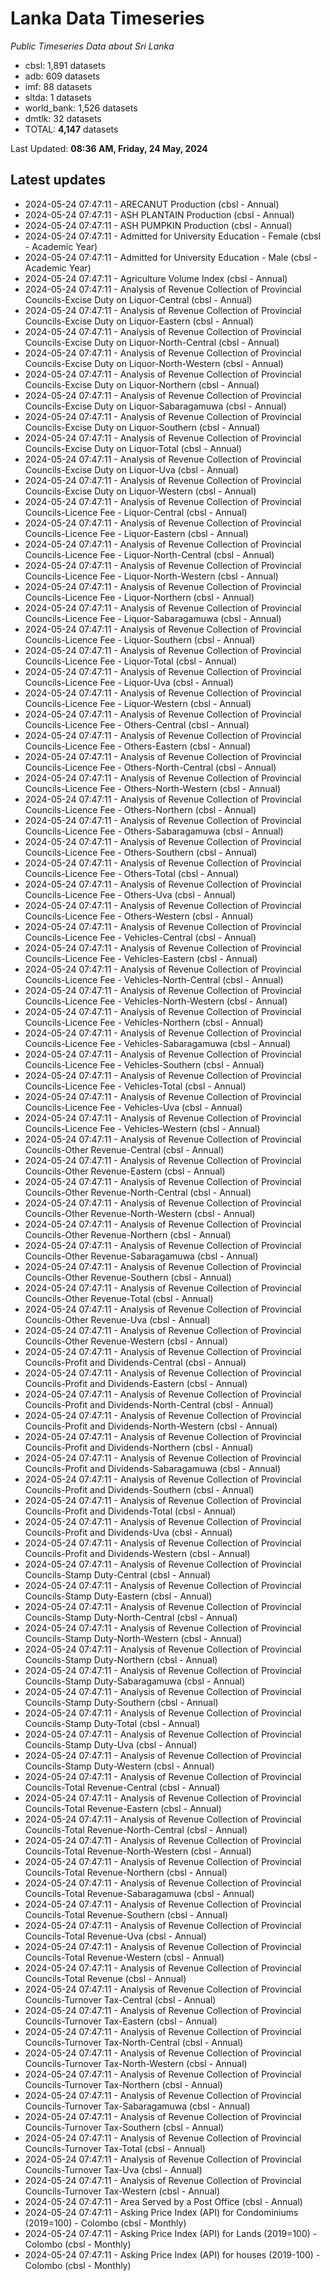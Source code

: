 # Lanka Data Timeseries
*Public Timeseries Data about Sri Lanka*

* cbsl: 1,891 datasets
* adb: 609 datasets
* imf: 88 datasets
* sltda: 1 datasets
* world_bank: 1,526 datasets
* dmtlk: 32 datasets
* TOTAL: **4,147** datasets

Last Updated: **08:36 AM, Friday, 24 May, 2024**

## Latest updates

* 2024-05-24 07:47:11 - ARECANUT Production (cbsl - Annual)
* 2024-05-24 07:47:11 - ASH PLANTAIN Production (cbsl - Annual)
* 2024-05-24 07:47:11 - ASH PUMPKIN Production (cbsl - Annual)
* 2024-05-24 07:47:11 - Admitted for University Education - Female (cbsl - Academic Year)
* 2024-05-24 07:47:11 - Admitted for University Education - Male (cbsl - Academic Year)
* 2024-05-24 07:47:11 - Agriculture Volume Index (cbsl - Annual)
* 2024-05-24 07:47:11 - Analysis of Revenue Collection of Provincial Councils-Excise Duty on Liquor-Central (cbsl - Annual)
* 2024-05-24 07:47:11 - Analysis of Revenue Collection of Provincial Councils-Excise Duty on Liquor-Eastern (cbsl - Annual)
* 2024-05-24 07:47:11 - Analysis of Revenue Collection of Provincial Councils-Excise Duty on Liquor-North-Central (cbsl - Annual)
* 2024-05-24 07:47:11 - Analysis of Revenue Collection of Provincial Councils-Excise Duty on Liquor-North-Western (cbsl - Annual)
* 2024-05-24 07:47:11 - Analysis of Revenue Collection of Provincial Councils-Excise Duty on Liquor-Northern (cbsl - Annual)
* 2024-05-24 07:47:11 - Analysis of Revenue Collection of Provincial Councils-Excise Duty on Liquor-Sabaragamuwa (cbsl - Annual)
* 2024-05-24 07:47:11 - Analysis of Revenue Collection of Provincial Councils-Excise Duty on Liquor-Southern (cbsl - Annual)
* 2024-05-24 07:47:11 - Analysis of Revenue Collection of Provincial Councils-Excise Duty on Liquor-Total (cbsl - Annual)
* 2024-05-24 07:47:11 - Analysis of Revenue Collection of Provincial Councils-Excise Duty on Liquor-Uva (cbsl - Annual)
* 2024-05-24 07:47:11 - Analysis of Revenue Collection of Provincial Councils-Excise Duty on Liquor-Western (cbsl - Annual)
* 2024-05-24 07:47:11 - Analysis of Revenue Collection of Provincial Councils-Licence Fee - Liquor-Central (cbsl - Annual)
* 2024-05-24 07:47:11 - Analysis of Revenue Collection of Provincial Councils-Licence Fee - Liquor-Eastern (cbsl - Annual)
* 2024-05-24 07:47:11 - Analysis of Revenue Collection of Provincial Councils-Licence Fee - Liquor-North-Central (cbsl - Annual)
* 2024-05-24 07:47:11 - Analysis of Revenue Collection of Provincial Councils-Licence Fee - Liquor-North-Western (cbsl - Annual)
* 2024-05-24 07:47:11 - Analysis of Revenue Collection of Provincial Councils-Licence Fee - Liquor-Northern (cbsl - Annual)
* 2024-05-24 07:47:11 - Analysis of Revenue Collection of Provincial Councils-Licence Fee - Liquor-Sabaragamuwa (cbsl - Annual)
* 2024-05-24 07:47:11 - Analysis of Revenue Collection of Provincial Councils-Licence Fee - Liquor-Southern (cbsl - Annual)
* 2024-05-24 07:47:11 - Analysis of Revenue Collection of Provincial Councils-Licence Fee - Liquor-Total (cbsl - Annual)
* 2024-05-24 07:47:11 - Analysis of Revenue Collection of Provincial Councils-Licence Fee - Liquor-Uva (cbsl - Annual)
* 2024-05-24 07:47:11 - Analysis of Revenue Collection of Provincial Councils-Licence Fee - Liquor-Western (cbsl - Annual)
* 2024-05-24 07:47:11 - Analysis of Revenue Collection of Provincial Councils-Licence Fee - Others-Central (cbsl - Annual)
* 2024-05-24 07:47:11 - Analysis of Revenue Collection of Provincial Councils-Licence Fee - Others-Eastern (cbsl - Annual)
* 2024-05-24 07:47:11 - Analysis of Revenue Collection of Provincial Councils-Licence Fee - Others-North-Central (cbsl - Annual)
* 2024-05-24 07:47:11 - Analysis of Revenue Collection of Provincial Councils-Licence Fee - Others-North-Western (cbsl - Annual)
* 2024-05-24 07:47:11 - Analysis of Revenue Collection of Provincial Councils-Licence Fee - Others-Northern (cbsl - Annual)
* 2024-05-24 07:47:11 - Analysis of Revenue Collection of Provincial Councils-Licence Fee - Others-Sabaragamuwa (cbsl - Annual)
* 2024-05-24 07:47:11 - Analysis of Revenue Collection of Provincial Councils-Licence Fee - Others-Southern (cbsl - Annual)
* 2024-05-24 07:47:11 - Analysis of Revenue Collection of Provincial Councils-Licence Fee - Others-Total (cbsl - Annual)
* 2024-05-24 07:47:11 - Analysis of Revenue Collection of Provincial Councils-Licence Fee - Others-Uva (cbsl - Annual)
* 2024-05-24 07:47:11 - Analysis of Revenue Collection of Provincial Councils-Licence Fee - Others-Western (cbsl - Annual)
* 2024-05-24 07:47:11 - Analysis of Revenue Collection of Provincial Councils-Licence Fee - Vehicles-Central (cbsl - Annual)
* 2024-05-24 07:47:11 - Analysis of Revenue Collection of Provincial Councils-Licence Fee - Vehicles-Eastern (cbsl - Annual)
* 2024-05-24 07:47:11 - Analysis of Revenue Collection of Provincial Councils-Licence Fee - Vehicles-North-Central (cbsl - Annual)
* 2024-05-24 07:47:11 - Analysis of Revenue Collection of Provincial Councils-Licence Fee - Vehicles-North-Western (cbsl - Annual)
* 2024-05-24 07:47:11 - Analysis of Revenue Collection of Provincial Councils-Licence Fee - Vehicles-Northern (cbsl - Annual)
* 2024-05-24 07:47:11 - Analysis of Revenue Collection of Provincial Councils-Licence Fee - Vehicles-Sabaragamuwa (cbsl - Annual)
* 2024-05-24 07:47:11 - Analysis of Revenue Collection of Provincial Councils-Licence Fee - Vehicles-Southern (cbsl - Annual)
* 2024-05-24 07:47:11 - Analysis of Revenue Collection of Provincial Councils-Licence Fee - Vehicles-Total (cbsl - Annual)
* 2024-05-24 07:47:11 - Analysis of Revenue Collection of Provincial Councils-Licence Fee - Vehicles-Uva (cbsl - Annual)
* 2024-05-24 07:47:11 - Analysis of Revenue Collection of Provincial Councils-Licence Fee - Vehicles-Western (cbsl - Annual)
* 2024-05-24 07:47:11 - Analysis of Revenue Collection of Provincial Councils-Other Revenue-Central (cbsl - Annual)
* 2024-05-24 07:47:11 - Analysis of Revenue Collection of Provincial Councils-Other Revenue-Eastern (cbsl - Annual)
* 2024-05-24 07:47:11 - Analysis of Revenue Collection of Provincial Councils-Other Revenue-North-Central (cbsl - Annual)
* 2024-05-24 07:47:11 - Analysis of Revenue Collection of Provincial Councils-Other Revenue-North-Western (cbsl - Annual)
* 2024-05-24 07:47:11 - Analysis of Revenue Collection of Provincial Councils-Other Revenue-Northern (cbsl - Annual)
* 2024-05-24 07:47:11 - Analysis of Revenue Collection of Provincial Councils-Other Revenue-Sabaragamuwa (cbsl - Annual)
* 2024-05-24 07:47:11 - Analysis of Revenue Collection of Provincial Councils-Other Revenue-Southern (cbsl - Annual)
* 2024-05-24 07:47:11 - Analysis of Revenue Collection of Provincial Councils-Other Revenue-Total (cbsl - Annual)
* 2024-05-24 07:47:11 - Analysis of Revenue Collection of Provincial Councils-Other Revenue-Uva (cbsl - Annual)
* 2024-05-24 07:47:11 - Analysis of Revenue Collection of Provincial Councils-Other Revenue-Western (cbsl - Annual)
* 2024-05-24 07:47:11 - Analysis of Revenue Collection of Provincial Councils-Profit and Dividends-Central (cbsl - Annual)
* 2024-05-24 07:47:11 - Analysis of Revenue Collection of Provincial Councils-Profit and Dividends-Eastern (cbsl - Annual)
* 2024-05-24 07:47:11 - Analysis of Revenue Collection of Provincial Councils-Profit and Dividends-North-Central (cbsl - Annual)
* 2024-05-24 07:47:11 - Analysis of Revenue Collection of Provincial Councils-Profit and Dividends-North-Western (cbsl - Annual)
* 2024-05-24 07:47:11 - Analysis of Revenue Collection of Provincial Councils-Profit and Dividends-Northern (cbsl - Annual)
* 2024-05-24 07:47:11 - Analysis of Revenue Collection of Provincial Councils-Profit and Dividends-Sabaragamuwa (cbsl - Annual)
* 2024-05-24 07:47:11 - Analysis of Revenue Collection of Provincial Councils-Profit and Dividends-Southern (cbsl - Annual)
* 2024-05-24 07:47:11 - Analysis of Revenue Collection of Provincial Councils-Profit and Dividends-Total (cbsl - Annual)
* 2024-05-24 07:47:11 - Analysis of Revenue Collection of Provincial Councils-Profit and Dividends-Uva (cbsl - Annual)
* 2024-05-24 07:47:11 - Analysis of Revenue Collection of Provincial Councils-Profit and Dividends-Western (cbsl - Annual)
* 2024-05-24 07:47:11 - Analysis of Revenue Collection of Provincial Councils-Stamp Duty-Central (cbsl - Annual)
* 2024-05-24 07:47:11 - Analysis of Revenue Collection of Provincial Councils-Stamp Duty-Eastern (cbsl - Annual)
* 2024-05-24 07:47:11 - Analysis of Revenue Collection of Provincial Councils-Stamp Duty-North-Central (cbsl - Annual)
* 2024-05-24 07:47:11 - Analysis of Revenue Collection of Provincial Councils-Stamp Duty-North-Western (cbsl - Annual)
* 2024-05-24 07:47:11 - Analysis of Revenue Collection of Provincial Councils-Stamp Duty-Northern (cbsl - Annual)
* 2024-05-24 07:47:11 - Analysis of Revenue Collection of Provincial Councils-Stamp Duty-Sabaragamuwa (cbsl - Annual)
* 2024-05-24 07:47:11 - Analysis of Revenue Collection of Provincial Councils-Stamp Duty-Southern (cbsl - Annual)
* 2024-05-24 07:47:11 - Analysis of Revenue Collection of Provincial Councils-Stamp Duty-Total (cbsl - Annual)
* 2024-05-24 07:47:11 - Analysis of Revenue Collection of Provincial Councils-Stamp Duty-Uva (cbsl - Annual)
* 2024-05-24 07:47:11 - Analysis of Revenue Collection of Provincial Councils-Stamp Duty-Western (cbsl - Annual)
* 2024-05-24 07:47:11 - Analysis of Revenue Collection of Provincial Councils-Total Revenue-Central (cbsl - Annual)
* 2024-05-24 07:47:11 - Analysis of Revenue Collection of Provincial Councils-Total Revenue-Eastern (cbsl - Annual)
* 2024-05-24 07:47:11 - Analysis of Revenue Collection of Provincial Councils-Total Revenue-North-Central (cbsl - Annual)
* 2024-05-24 07:47:11 - Analysis of Revenue Collection of Provincial Councils-Total Revenue-North-Western (cbsl - Annual)
* 2024-05-24 07:47:11 - Analysis of Revenue Collection of Provincial Councils-Total Revenue-Northern (cbsl - Annual)
* 2024-05-24 07:47:11 - Analysis of Revenue Collection of Provincial Councils-Total Revenue-Sabaragamuwa (cbsl - Annual)
* 2024-05-24 07:47:11 - Analysis of Revenue Collection of Provincial Councils-Total Revenue-Southern (cbsl - Annual)
* 2024-05-24 07:47:11 - Analysis of Revenue Collection of Provincial Councils-Total Revenue-Uva (cbsl - Annual)
* 2024-05-24 07:47:11 - Analysis of Revenue Collection of Provincial Councils-Total Revenue-Western (cbsl - Annual)
* 2024-05-24 07:47:11 - Analysis of Revenue Collection of Provincial Councils-Total Revenue (cbsl - Annual)
* 2024-05-24 07:47:11 - Analysis of Revenue Collection of Provincial Councils-Turnover Tax-Central (cbsl - Annual)
* 2024-05-24 07:47:11 - Analysis of Revenue Collection of Provincial Councils-Turnover Tax-Eastern (cbsl - Annual)
* 2024-05-24 07:47:11 - Analysis of Revenue Collection of Provincial Councils-Turnover Tax-North-Central (cbsl - Annual)
* 2024-05-24 07:47:11 - Analysis of Revenue Collection of Provincial Councils-Turnover Tax-North-Western (cbsl - Annual)
* 2024-05-24 07:47:11 - Analysis of Revenue Collection of Provincial Councils-Turnover Tax-Northern (cbsl - Annual)
* 2024-05-24 07:47:11 - Analysis of Revenue Collection of Provincial Councils-Turnover Tax-Sabaragamuwa (cbsl - Annual)
* 2024-05-24 07:47:11 - Analysis of Revenue Collection of Provincial Councils-Turnover Tax-Southern (cbsl - Annual)
* 2024-05-24 07:47:11 - Analysis of Revenue Collection of Provincial Councils-Turnover Tax-Total (cbsl - Annual)
* 2024-05-24 07:47:11 - Analysis of Revenue Collection of Provincial Councils-Turnover Tax-Uva (cbsl - Annual)
* 2024-05-24 07:47:11 - Analysis of Revenue Collection of Provincial Councils-Turnover Tax-Western (cbsl - Annual)
* 2024-05-24 07:47:11 - Area Served by a Post Office (cbsl - Annual)
* 2024-05-24 07:47:11 - Asking Price Index (API) for Condominiums (2019=100) - Colombo (cbsl - Monthly)
* 2024-05-24 07:47:11 - Asking Price Index (API) for Lands (2019=100) - Colombo (cbsl - Monthly)
* 2024-05-24 07:47:11 - Asking Price Index (API) for houses (2019-100) - Colombo (cbsl - Monthly)